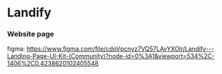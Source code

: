 # Landify

### Website page

figma: https://www.figma.com/file/cdoVpcnyz7VQ57LAvYXOlr/Landify---Landing-Page-UI-Kit-(Community)?node-id=0%3A1&viewport=534%2C-1406%2C0.4238620102405548
